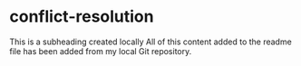 # conflict-resolution
This is a subheading created locally
All of this content added to the readme file has been added from my local Git repository.
